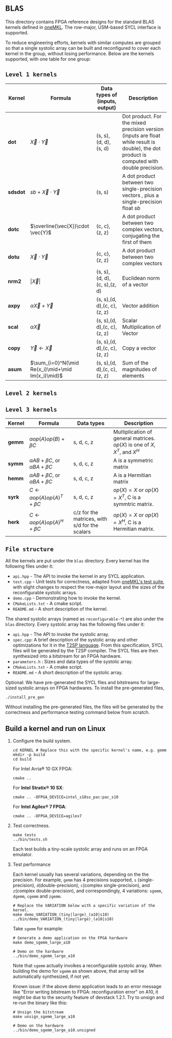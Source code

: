 # `BLAS`

This directory contains FPGA reference designs for the standard BLAS kernels defined in [oneMKL](https://oneapi-src.github.io/oneMKL/domains/blas/blas.html). The row-major, USM-based SYCL interface is supported.

To reduce engineering efforts, kernels with similar computes are grouped so that a single systolic array can be built and reconfigured to cover each kernel in the group, without losing performance. Below are the kernels supported, with one table for one group:

## `Level 1 kernels`

| Kernel            | Formula                                           | Data types of (inputs, output) | Description                                                                                                                                |
| ----------------- | ------------------------------------------------- | ------------------------------ | ------------------------------------------------------------------------------------------------------------------------------------------ |
| $\mathbf{dot}$    | $\vec{X}\cdot \vec{Y}$                            | (s, s), (d, d), (s, d)         | Dot product. For the mixed precision version (inputs are float while result is double), the dot product is computed with double precision. |
| $\mathbf{sdsdot}$ | $sb+\vec{X}\cdot \vec{Y}$                         | (s, s)                         | A dot product between two single-precision vectors , plus a single-precision float $sb$                                                    |
| $\mathbf{dotc}$   | $\overline{\vec{X}}\cdot \vec{Y}$                 | (c, c), (z, z)                 | A dot product between two complex vectors, conjugating the first of them                                                                   |
| $\mathbf{dotu}$   | $\vec{X}\cdot \vec{Y}$                            | (c, c), (z, z)                 | A dot product between two complex vectors                                                                                                  |
| $\mathbf{nrm2}$   | $\|\vec{X}\|$                                     | (s, s), (d, d), (c, s),(z, d)  | Euclidean norm of a vector                                                                                                                 |
| $\mathbf{axpy}$   | $\alpha\vec{X}+\vec{Y}$                           | (s, s),(d, d),(c, c),(z, z)    | Vector addition                                                                                                                            |
| $\mathbf{scal}$   | $\alpha\vec{X}$                                   | (s, s),(d, d),(c, c),(z, z)    | Scalar Multiplication of Vector                                                                                                            |
| $\mathbf{copy}$   | $\vec{Y}\leftarrow\vec{X}$                        | (s, s),(d, d),(c, c),(z, z)    | Copy a vector                                                                                                                              |
| $\mathbf{asum}$   | $\sum_{i=0}^N(\mid Re(x_i)\mid+\mid Im(x_i)\mid)$ | (s, s),(d, d),(c, c),(z, z)    | Sum of the magnitudes of elements                                                                                                          |

## `Level 2 kernels`

## `Level 3 kernels`

 Kernel          | Formula             | Data types | Description       |
| --------------- | ------------------- | ----------|------- |
| $\mathbf{gemm}$ | $\alpha op(A)op(B)+\beta C$ | s, d, c, z  | Multiplication of general matrices. $op(X)$ is one of $X$, $X^T$, and $X^H$ |
| $\mathbf{symm}$ | $\alpha AB+\beta C$, or  $\alpha BA+\beta C$ |s, d, c, z | A is a symmetric matrix |
| $\mathbf{hemm}$ |$\alpha AB+\beta C$, or  $\alpha BA+\beta C$ |s, d, c, z | A is a Hermitian matrix |
| $\mathbf{syrk}$ | $C \leftarrow \alpha op(A)op(A)^T + \beta C$ | s, d, c, z |$op(X)=X$ or $op(X) = X^T$, C is a symmtric matrix. |
| $\mathbf{herk}$ | $C \leftarrow \alpha op(A)op(A)^H + \beta C$ | c/z for the matrices, with s/d for the scalars |$op(X)=X$ or $op(X) = X^H$, C is a Hermitian matrix. |

## `File structure`

All the kernels are put under the `blas` directory. Every kernel has the following files under it:

* `api.hpp` - The API to invoke the kernel in any SYCL application.
* `test.cpp` - Unit tests for correctness, adapted from [oneMKL's test suite](https://github.com/oneapi-src/oneMKL/blob/develop/tests/unit_tests/blas/), with slight changes to respect the row-major layout and the sizes of the reconfigurable systolic arrays.
* `demo.cpp` - Demonstrating how to invoke the kernel.
* `CMakeLists.txt` - A cmake script.
* `README.md` - A short description of the kernel.

The shared systolic arrays (named as `reconfigurable-*`) are also under the `blas` directory. Every systolic array has the following files under it:

* `api.hpp` - The API to invoke the systolic array.
* `spec.cpp`: A brief description of the systolic array and other optimizations for it in the [T2SP language](https://github.com/IntelLabs/t2sp). From this specification, SYCL files will be generated by the T2SP compiler. The SYCL files are then synthesized into a bitstream for an FPGA hardware.
* `parameters.h` : Sizes and data types of the systolic array.
* `CMakeLists.txt` - A cmake script.
* `README.md` - A short description of the systolic array.

Optional: We have pre-generated the SYCL files and bitstreams for large-sized systolic arrays on FPGA hardwares. To install the pre-generated files,
   ```
   ./install_pre_gen
   ```
Without installing the pre-generated files, the files will be generated by the correctness and performance testing command below from scratch.

## Build a kernel and run on Linux

1. Configure the build system.
   
   ```shell
   cd KERNEL # Replace this with the specific kernel's name, e.g. gemm
   mkdir -p build
   cd build
   ```
   
    For Intel Arria® 10 GX FPGA:
   
   ```shell
   cmake ..
   ```
   
    For **Intel Stratix® 10 SX**:
   
   ```shell
   cmake .. -DFPGA_DEVICE=intel_s10sx_pac:pac_s10
   ```

    For **Intel Agilex® 7 FPGA**:
   
   ```shell
   cmake .. -DFPGA_DEVICE=agilex7
   ```

2. Test correctness.
   
   ```shell
   make tests
   ../bin/tests.sh
   ```
   
    Each test builds a tiny-scale systolic array and runs on an FPGA emulator.

3. Test performance
   
    Each kernel usually has several variations, depending on the the precision. For example, `gemm` has 4 precisions supported,  `s` (single-precision), `d`(double-precision), `c`(complex single-precision), and `z`(complex double-precision), and correspondingly, 4 variations: `sgemm`, `dgemm`, `cgemm` and `zgemm`.
      
   ```shell
   # Replace the VARIATION below with a specific variation of the kernel. 
   make demo_VARIATION_(tiny|large)_(a10|s10)
   ../bin/demo_VARIATION_(tiny|large)_(a10|s10)
   ```
   
    Take `sgemm` for example:
   
   ```shell
   # Generate a demo application on the FPGA hardware
   make demo_sgemm_large_a10
   
   # Demo on the hardware
   ../bin/demo_sgemm_large_a10
   ```
   
    Note that `sgemm` actually involkes a reconfigurable systolic array. When building the demo for `sgemm` as shown above, that array will be automatically synthesized, if not yet.

    Known issue: if the above demo application leads to an error message like "Error writing bitstream to FPGA: reconfiguration error" on A10, it might be due to the security feature of devstack 1.2.1. Try to unsign and re-run the binary like this:
    ```shell
    # Unsign the bitstream
    make unsign_sgemm_large_a10
    
    # Demo on the hardware
    ../bin/demo_sgemm_large_a10.unsigned
   ```

